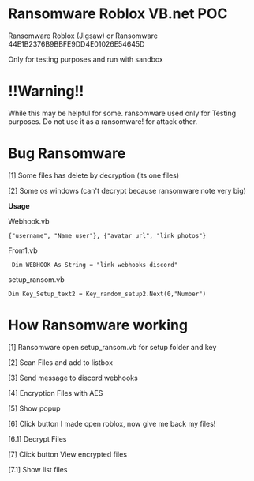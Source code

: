 # Ransomware Roblox VB.net POC

Ransomware Roblox (JIgsaw) or Ransomware 44E1B2376B9BBFE9DD4E01026E54645D

Only for testing purposes and run with sandbox

# !!Warning!!

While this may be helpful for some.
ransomware used only for Testing purposes.
Do not use it as a ransomware! for attack other.

# Bug Ransomware

[1] Some files has delete by decryption (its one files)

[2] Some os windows (can't decrypt because ransomware note very big)

**Usage**

Webhook.vb
```
{"username", "Name user"}, {"avatar_url", "link photos"}
```

From1.vb
```
 Dim WEBHOOK As String = "link webhooks discord"
```

setup_ransom.vb
```
Dim Key_Setup_text2 = Key_random_setup2.Next(0,"Number")
```

# How Ransomware working

[1] Ransomware open setup_ransom.vb for setup folder and key

[2] Scan Files and add to listbox

[3] Send message to discord webhooks

[4] Encryption Files with AES

[5] Show popup

[6] Click button I made open roblox, now give me back my files!

[6.1] Decrypt Files

[7] Click button View encrypted files

[7.1] Show list files
